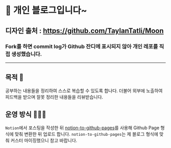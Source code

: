 # 👀 개인 블로그입니다~

## 디자인 출처 : https://github.com/TaylanTatli/Moon
### Fork를 하면 commit log가 Github 잔디에 표시되지 않아 개인 레포를 직접 생성했습니다.
---
## 목적 🔨
공부하는 내용들을 정리하여 스스로 복습할 수 있도록 합나다. 더불어 외부에 노출하여 피드백을 받으며 잘못 정리한 내용들을 리뷰받습니다.

## 운영 방식 🧑🏻‍💻
`Notion`에서 포스팅을 작성한 뒤 [notion-to-github-pages](https://github.com/uoneway/Notion-to-GitHub-Pages)를 사용해 Github Page 형식에 맞춰 변환한 뒤 업로드 합니다. `notion-to-github-pages`는 제 블로그 형식에 맞춰 커스터 마이징했으니 참고 바랍니다.

